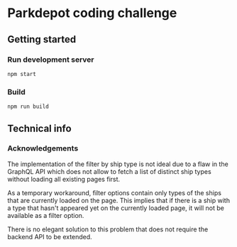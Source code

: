 # Parkdepot coding challenge

## Getting started

### Run development server

```shell
npm start
```

### Build

```shell
npm run build
```

## Technical info

### Acknowledgements

The implementation of the filter by ship type is not ideal due to a flaw in the GraphQL API which does not allow to fetch a list of distinct ship types without loading all existing pages first.

As a temporary workaround, filter options contain only types of the ships that are currently loaded on the page. This implies that if there is a ship with a type that hasn't appeared yet on the currently loaded page, it will not be available as a filter option.

There is no elegant solution to this problem that does not require the backend API to be extended.
